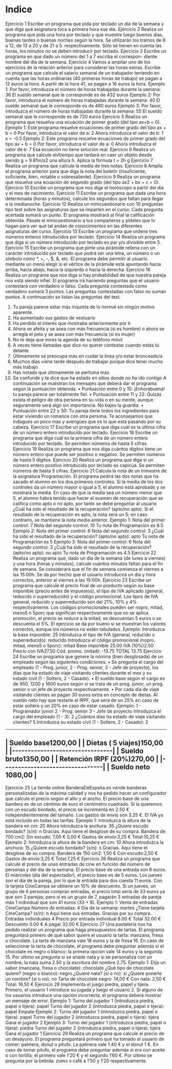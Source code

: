 # Indice
Ejercicio 1
Escribe un programa que pida por teclado un día de la semana y que diga qué
asignatura toca a primera hora ese día.
Ejercicio 2
Realiza un programa que pida una hora por teclado y que muestre luego buenos
días, buenas tardes o buenas noches según la hora. Se utilizarán los tramos de
6 a 12, de 13 a 20 y de 21 a 5. respectivamente. Sólo se tienen en cuenta las
horas, los minutos no se deben introducir por teclado.
Ejercicio 3
Escribe un programa en que dado un número del 1 a 7 escriba el correspon-
diente nombre del día de la semana.
Ejercicio 4
Vamos a ampliar uno de los ejercicios de la relación anterior para considerar
las horas extras. Escribe un programa que calcule el salario semanal de un
trabajador teniendo en cuenta que las horas ordinarias (40 primeras horas de
trabajo) se pagan a 12 euros la hora. A partir de la hora 41, se pagan a 16 euros
la hora.
Ejemplo 1:
Por favor, introduzca el número de horas trabajadas durante la semana: 36
El sueldo semanal que le corresponde es de 432 euros
Ejemplo 2:
Por favor, introduzca el número de horas trabajadas durante la semana: 40
El sueldo semanal que le corresponde es de 480 euros
Ejemplo 3:
Por favor, introduzca el número de horas trabajadas durante la semana: 55
El sueldo semanal que le corresponde es de 720 euros
Ejercicio 5
Realiza un programa que resuelva una ecuación de primer grado (del tipo ax+b =
0).
Ejemplo 1:
Este programa resuelve ecuaciones de primer grado del tipo ax + b = 0
Por favor, introduzca el valor de a: 2
Ahora introduzca el valor de b: 1
x = -0.5
Ejemplo 2:
Este programa resuelve ecuaciones de primer grado del tipo ax + b = 0
Por favor, introduzca el valor de a: 0
Ahora introduzca el valor de b: 7
Esa ecuación no tiene solución real.
Ejercicio 6
Realiza un programa que calcule el√tiempo que tardará en caer un objeto desde
siendo g = 9.81m/s2
una altura h. Aplica la fórmula t = 2h
g
Ejercicio 7
Realiza un programa que calcule la media de tres notas.
Ejercicio 8
Amplía el programa anterior para que diga la nota del boletín (insuficiente,
suficiente, bien, notable o sobresaliente).
Ejercicio 9
Realiza un programa que resuelva una ecuación de segundo grado (del tipo
ax2 + bx + c = 0).
Ejercicio 10
Escribe un programa que nos diga el horóscopo a partir del día y el mes de
nacimiento.
Ejercicio 11
Escribe un programa que dada una hora determinada (horas y minutos), calcule
los segundos que faltan para llegar a la medianoche.
Ejercicio 12
Realiza un minicuestionario con 10 preguntas tipo test sobre las asignaturas
que se imparten en el curso. Cada pregunta acertada sumará un punto. El
programa mostrará al final la calificación obtenida. Pásale el minicuestionario a
tus compañeros y pídeles que lo hagan para ver qué tal andan de conocimientos
en las diferentes asignaturas del curso.
Ejercicio 13
Escribe un programa que ordene tres números enteros introducidos por teclado.
Ejercicio 14
Realiza un programa que diga si un número introducido por teclado es par y/o
divisible entre 5.
Ejercicio 15
Escribe un programa que pinte una pirámide rellena con un carácter introducido
por teclado que podrá ser una letra, un número o un símbolo como *, +, -, $, &,
etc. El programa debe permitir al usuario mediante un menú elegir si el vértice
de la pirámide está apuntando hacia arriba, hacia abajo, hacia la izquierda o
hacia la derecha.
Ejercicio 16
Realiza un programa que nos diga si hay probabilidad de que nuestra pareja nos
está siendo infiel. El programa irá haciendo preguntas que el usuario contestará
con verdadero o falso. Cada pregunta contestada como verdadero sumará 3
puntos. Las preguntas contestadas con falso no suman puntos. A continuación
se listan las preguntas del test.
1. Tu pareja parece estar más inquieta de lo normal sin ningún motivo
aparente.
2. Ha aumentado sus gastos de vestuario
3. Ha perdido el interés que mostraba anteriormente por ti
4. Ahora se afeita y se asea con más frecuencia (si es hombre) o ahora se
arregla el pelo y se asea con más frecuencia (si es mujer)
5. No te deja que mires la agenda de su teléfono móvil
6. A veces tiene llamadas que dice no querer contestar cuando estás tú
delante
7. Últimamente se preocupa más en cuidar la línea y/o estar bronceado/a
8. Muchos días viene tarde después de trabajar porque dice tener mucho
más trabajo
9. Has notado que últimamente se perfuma más
10. Se confunde y te dice que ha estado en sitios donde no ha ido contigo
A continuación se muestran los mensajes que deberá dar el programa según
la puntuación obtenida.
• Puntuación entre 0 y 10: ¡Enhorabuena! tu pareja parece ser totalmente
fiel.
• Puntuación entre 11 y 22: Quizás exista el peligro de otra persona en su
vida o en su mente, aunque seguramente será algo sin importancia. No
bajes la guardia.
• Puntuación entre 22 y 30: Tu pareja tiene todos los ingredientes para estar
viviendo un romance con otra persona. Te aconsejamos que indagues un
poco más y averigües que es lo que está pasando por su cabeza.
Ejercicio 17
Escribe un programa que diga cuál es la última cifra de un número entero
introducido por teclado.
Ejercicio 18
Escribe un programa que diga cuál es la primera cifra de un número entero
introducido por teclado. Se permiten números de hasta 5 cifras.
Ejercicio 19
Realiza un programa que nos diga cuántos dígitos tiene un número entero que
puede ser positivo o negativo. Se permiten números de hasta 5 dígitos.
Ejercicio 20
Realiza un programa que diga si un número entero positivo introducido por
teclado es capicúa. Se permiten números de hasta 5 cifras.
Ejercicio 21
Calcula la nota de un trimestre de la asignatura Programación. El programa
pedirá las dos notas que ha sacado el alumno en los dos primeros controles.
Si la media de los dos controles da un número mayor o igual a 5, el alumno
está aprobado y se mostrará la media. En caso de que la media sea un número
menor que 5, el alumno habrá tenido que hacer el examen de recuperación que
se califica como apto o no apto, por tanto se debe preguntar al usuario ¿Cuál
ha sido el resultado de la recuperación? (apto/no apto). Si el resultado
de la recuperación es apto, la nota será un 5; en caso contrario, se mantiene
la nota media anterior.
Ejemplo 1:
Nota del primer control: 7
Nota del segundo control: 10
Tu nota de Programación es 8.5
Ejemplo 2:
Nota del primer control: 6
Nota del segundo control: 3
¿Cuál ha sido el resultado de la recuperación? (apto/no apto): apto
Tu nota de Programación es 5
Ejemplo 3:
Nota del primer control: 6
Nota del segundo control: 3
¿Cuál ha sido el resultado de la recuperación? (apto/no apto): no apto
Tu nota de Programación es 4.5
Ejercicio 22
Realiza un programa que, dado un día de la semana (de lunes a viernes) y una
hora (horas y minutos), calcule cuántos minutos faltan para el fin de semana.
Se considerará que el fin de semana comienza el viernes a las 15:00h. Se da
por hecho que el usuario introducirá un día y hora correctos, anterior al viernes
a las 15:00h.
Ejercicio 23
Escribe un programa que calcule el precio final de un producto según su
base imponible (precio antes de impuestos), el tipo de IVA aplicado (general,
reducido o superreducido) y el código promocional. Los tipos de IVA general,
reducido y superreducido son del 21%, 10% y 4% respectivamente. Los códigos
promocionales pueden ser nopro, mitad, meno5 o 5porc que significan
respectivamente que no se aplica promoción, el precio se reduce a la mitad,
se descuentan 5 euros o se descuenta el 5%. El ejercicio se da por bueno si se
muestran los valores correctos, aunque los números no estén tabulados.
Ejemplo:
Introduzca la base imponible: 25
Introduzca el tipo de IVA (general, reducido o superreducido): reducido
Introduzca el código promocional (nopro, mitad, meno5 o 5porc): mitad
Base imponible
25.00
IVA (10%)2.50
Precio con IVA27.50
Cód. promo. (mitad): -13.75
TOTAL
13.75
Ejercicio 24
Escribe un programa que genere la nómina (bien desglosada) de un empleado
según las siguientes condiciones:
• Se pregunta el cargo del empleado (1 - Prog. junior, 2 - Prog. senior, 3 - Jefe
de proyecto), los días que ha estado de viaje visitando clientes durante el
mes y su estado civil (1 - Soltero, 2 - Casado).
• El sueldo base según el cargo es de 950, 1200 y 1600 euros según
si se trata de un prog. junior, un prog. senior o un jefe de proyecto
respectivamente.
• Por cada día de viaje visitando clientes se pagan 30 euros extra en
concepto de dietas. Al sueldo neto hay que restarle el IRPF, que será de
un 25% en caso de estar soltero y un 20% en caso de estar casado.
Ejemplo:
1 - Programador junior
2 - Prog. senior
3 - Jefe de proyecto
Introduzca el cargo del empleado (1 - 3): 2
¿Cuántos días ha estado de viaje visitando clientes? 5
Introduzca su estado civil (1 - Soltero, 2 - Casado): 2
----------------------------------
| Sueldo base1200,00 |
| Dietas ( 5 viajes)150,00 |
|--------------------------------|
| Sueldo bruto1350,00 |
| Retención IRPF (20%)270,00 |
|--------------------------------|
| Sueldo neto
1080,00 |
----------------------------------
Ejercicio 25
La tienda online BanderaDeEspaña.es vende banderas personalizadas de la
máxima calidad y nos ha pedido hacer un configurador que calcule el precio
según el alto y el ancho. El precio base de una bandera es de un céntimo de
euro el centímetro cuadrado. Si la queremos con un escudo bordado, el precio
se incrementa en 2.50 € independientemente del tamaño. Los gastos de envío
son 3.25 €. El IVA ya está incluido en todas las tarifas.
Ejemplo 1:
Introduzca la altura de la bandera en cm: 20
Ahora introduzca la anchura: 35
¿Quiere escudo bordado? (s/n): n
Gracias. Aquí tiene el desglose de su compra.
Bandera de
700 cm2:
Sin escudo:
7,00 €
0,00 €
Gastos de envío:3,25 €
Total:10,25 €
Ejemplo 2:
Introduzca la altura de la bandera en cm: 10
Ahora introduzca la anchura: 15
¿Quiere escudo bordado? (s/n): s
Gracias. Aquí tiene el desglose de su compra.
Bandera de
150 cm2:
1,50 €
Con escudo:2,50 €
Gastos de envío:3,25 €
Total:7,25 €
Ejercicio 26
Realiza un programa que calcule el precio de unas entradas de cine en función
del número de personas y del día de la semana. El precio base de una entrada
son 8 euros. El miércoles (día del espectador), el precio base es de 5 euros. Los
jueves son el día de la pareja, por lo que la entrada para dos cuesta 11 euros.
Con la tarjeta CineCampa se obtiene un 10% de descuento. Si un jueves, un
grupo de 6 personas compran entradas, el precio total sería de 33 euros ya
que son 3 parejas; pero si es un grupo de 7, pagarán 3 entradas de pareja más
1 individual que son 41 euros (33 + 8).
Ejemplo 1:
Venta de entradas CineCampa
Número de entradas: 4
Día de la semana: martes
¿Tiene tarjeta CineCampa? (s/n): n
Aquí tiene sus entradas. Gracias por su compra.
Entradas individuales
4
Precio por entrada individual 8.00 €
Total
32.00 €
Descuento
0.00 €
A pagar
32.00 €
Ejercicio 27
Una pastelería nos ha pedido realizar un programa que haga presupuestos de
tartas. El programa preguntará primero de qué sabor quiere el usuario la tarta:
manzana, fresa o chocolate. La tarta de manzana vale 18 euros y la de fresa
16. En caso de seleccionar la tarta de chocolate, el programa debe preguntar
además si el chocolate es negro o blanco; la primera opción vale 14 euros y la
segunda 15. Por último se pregunta si se añade nata y si se personaliza con un
nombre; la nata suma 2.50 y la escritura del nombre 2.75.
Ejemplo 1:
Elija un sabor (manzana, fresa o chocolate): chocolate
¿Qué tipo de chocolate quiere? (negro o blanco): negro
¿Quiere nata? (si o no): si
¿Quiere ponerle un nombre? (si o no): no
Tarta de chocolate negro: 14,00 €
Con nata: 2,50 €
Total: 16,50 €
Ejercicio 28
Implementa el juego piedra, papel y tijera. Primero, el usuario 1 introduce
su jugada y luego el usuario 2. Si alguno de los usuarios introduce una opción
incorrecta, el programa deberá mostrar un mensaje de error.
Ejemplo 1:
Turno del jugador 1 (introduzca piedra, papel o tijera): papel
Turno del jugador 2 (introduzca piedra, papel o tijera): papel
Empate
Ejemplo 2:
Turno del jugador 1 (introduzca piedra, papel o tijera): papel
Turno del jugador 2 (introduzca piedra, papel o tijera): tijera
Gana el jugador 2
Ejemplo 3:
Turno del jugador 1 (introduzca piedra, papel o tijera): piedra
Turno del jugador 2 (introduzca piedra, papel o tijera): tijera
Gana el jugador 1
Ejercicio 29
Realiza un programa que calcule el precio de un desayuno. El programa
preguntará primero qué ha tomado el usuario de comer: palmera, donut o
pitufo. La palmera vale 1.40 € y el donut 1 €. En caso de tomar pitufo, el
programa debe preguntar además si era con aceite o con tortilla; el primero
vale 1’20 € y el segundo 1’60 €. Por último se pregunta por la bebida: zumo o
café a 1’50 y 1’20 respectivamente.
